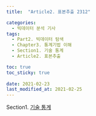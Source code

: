 ```yaml
---
title:  "Article2. 표본추출 2312"

categories:
  - 빅데이터 분석 기사
tags: 
  - Part2. 빅데이터 탐색
  - Chapter3. 통계기법 이해
  - Section1. 기술 통계
  - Article2. 표본추출

toc: true
toc_sticky: true
 
date: 2021-02-23
last_modified_at: 2021-02-25
---
```


Section1. [기술 통계]()